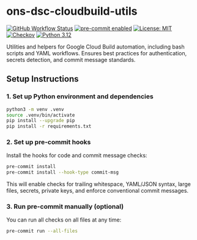 # ons-dsc-cloudbuild-utils

[![GitHub Workflow Status](https://img.shields.io/github/workflow/status/ONSdigital/ons-dsc-cloudbuild-utils/CI)](https://github.com/ONSdigital/ons-dsc-cloudbuild-utils/actions)
[![pre-commit enabled](https://img.shields.io/badge/pre--commit-enabled-brightgreen?logo=pre-commit)](https://pre-commit.com/)
[![License: MIT](https://img.shields.io/badge/License-MIT-yellow.svg)](https://opensource.org/licenses/MIT)
[![Checkov](https://www.bridgecrew.cloud/badges/github/ONSdigital/ons-dsc-cloudbuild-utils.svg)](https://www.bridgecrew.cloud)
[![Python 3.12](https://img.shields.io/badge/python-3.12-blue.svg)](https://www.python.org/downloads/release/python-3120/)

Utilities and helpers for Google Cloud Build automation, including bash scripts and YAML workflows. Ensures best practices for authentication, secrets detection, and commit message standards.

## Setup Instructions

### 1. Set up Python environment and dependencies

```sh
python3 -m venv .venv
source .venv/bin/activate
pip install --upgrade pip
pip install -r requirements.txt
```

### 2. Set up pre-commit hooks

Install the hooks for code and commit message checks:

```sh
pre-commit install
pre-commit install --hook-type commit-msg
```

This will enable checks for trailing whitespace, YAML/JSON syntax, large files, secrets, private keys, and enforce conventional commit messages.

### 3. Run pre-commit manually (optional)

You can run all checks on all files at any time:

```sh
pre-commit run --all-files
```
